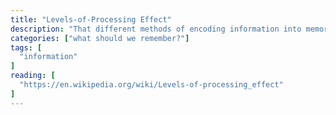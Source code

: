 ```yaml
---
title: "Levels-of-Processing Effect"
description: "That different methods of encoding information into memory have different levels of effectiveness."
categories: ["what should we remember?"]
tags: [
  "information"
]
reading: [
  "https://en.wikipedia.org/wiki/Levels-of-processing_effect"
]
---
```


